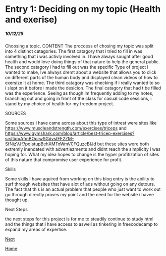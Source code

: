 # Entry 1: Deciding on my topic (Health and exerise)
##### 10/12/25

Choosing a topic.
CONTENT
The proccess of chosing my topic was split into 4 distinct catagories. The first catagory that i tried to fill in was something that i was activly involved in. I have always sought after good health and would love doing things of that nature to help the general public. The second catagory i had to fill out was the specific Type of project i wanted to make, Ive always dremt about a website that allows you to click on different parts of the human body and displayed clean videos of how to exersize it at home. The third catagory was checking if i really wanted to so i slept on it before i made the desicion. The final catagory that had t be filled was the experience. Seeing as though im frequently adding to my notes, branching out and going in front of the class for casual code sessions, i stand by my choice of health for my freedom project.

SOURCES

Some sources i have came across about this type of intrest were sites like https://www.muscleandstrength.com/exercises/triceps
and https://www.gymshark.com/blog/article/best-tricep-exercises?srsltid=AfmBOorwSGdvstFF2ZM-SfNizVJf7poIstupBehXMToWmV0FQuzcBIJd but these sites were both extremly inendated with advertiezments and didnt reach the simplicity i was hoping for. What my idea hopes to change is the hyper profitization of sites of this nature that compromise user experience for profit.

Skills

Some skills i have aquired from working on this blog entry is the ability to surf through websites that have alot of ads without going on any detours. The fact that this is an actual problem that people who just want to work out go through directly proves my point and the need for the website i havee thought up.


Next Steps

the next steps for this project is for me to steadily continue to study html and the things that i have access to aswell as tinkering in freecodecamp to expand my areas of expertise.

[Next](entry02.md)

[Home](../README.md)
